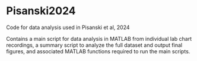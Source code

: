 # Pisanski2024
Code for data analysis used in Pisanski et al, 2024

Contains a main script for data analysis in MATLAB from individual lab chart recordings, a summary script to analyze the full dataset and output final figures, and associated MATLAB functions required to run the main scripts.
